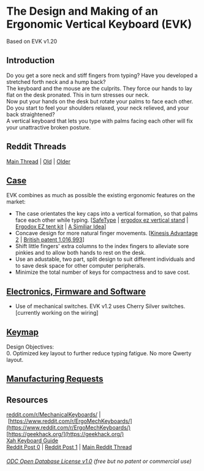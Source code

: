 # The Design and Making of an Ergonomic Vertical Keyboard (EVK)
Based on EVK v1.20

## Introduction
Do you get a sore neck and stiff fingers from typing? Have you developed a stretched forth neck and a hump back?  
The keyboard and the mouse are the culprits. They force our hands to lay flat on the desk pronated. This in turn stresses our neck.  
Now put your hands on the desk but rotate your palms to face each other. Do you start to feel your shoulders relaxed, your neck relieved, and your back straightened?  
A vertical keyboard that lets you type with palms facing each other will fix your unattractive broken posture. 

## Reddit Threads
[Main Thread](https://www.reddit.com/r/ErgoMechKeyboards/comments/g28c2i/ergonomicverticalkeyboard_thread/) | [Old](https://www.reddit.com/r/ErgoMechKeyboards/comments/fvxuw1/need_help_combining_all_of_the_good_features_from/) | [Older](https://www.reddit.com/r/MechanicalKeyboards/comments/fumlvb/possible_to_absorb_and_combine_all_of_the_good/)    

## [Case](Case) 
EVK combines as much as possible the existing ergonomic features on the market:
- The case orientates the key caps into a vertical formation, so that palms face each other while typing. [[SafeType](https://safetype.com/index.php?id_product=1&controller=product) | [ergodox ez vertical stand](https://www.thingiverse.com/thing:2748084)&nbsp;| [Ergodox EZ tent kit](https://www.thingiverse.com/thing:1433117) | [A Similiar Idea](https://thomasbaart.nl/2019/01/20/vertikeeb-making-a-vertical-keyboard-part-1/)]
- Concave design for more natural finger movements. [[Kinesis Advantage 2](https://kinesis-ergo.com/shop/advantage2/)  | [British patent 1,016,993](https://geekhack.org/index.php?topic=63415)]  
- Shift little fingers' extra columns to the index fingers to alleviate sore pinkies and to allow both hands to rest on the desk.
- Use an adustable, two part, split design to suit different individuals and to save desk space for other computer peripherals.
- Minimize the total number of keys for compactness and to save cost.   


## [Electronics, Firmware and Software](ElectronicsFirmwareAndSoftware)
- Use of mechanical switches. EVK v1.2 uses Cherry Silver switches.
[currently working on the wiring]

## [Keymap](Keymap)
Design Objectives:  
0. Optimized key layout to further reduce typing fatigue. No more Qwerty layout.  

## [Manufacturing Requests](ManufacturingRequests)
  
## Resources

[reddit.com/r/MechanicalKeyboards/](http://reddit.com/r/MechanicalKeyboards/)&nbsp;|&nbsp;[https://www.reddit.com/r/ErgoMechKeyboards/](https://www.reddit.com/r/ErgoMechKeyboards/)  
[https://geekhack.org/](https://geekhack.org/)  
[Xah Keyboard Guide](http://Xah%20Keyboard%20Guide)  
[Reddit Post 0](https://www.reddit.com/r/MechanicalKeyboards/comments/fumlvb/possible_to_absorb_and_combine_all_of_the_good/) | [Reddit Post 1](https://www.reddit.com/r/ErgoMechKeyboards/comments/fvxuw1/need_help_combining_all_of_the_good_features_from/) | [Main Reddit Thread ](https://www.reddit.com/r/ErgoMechKeyboards/comments/g28c2i/ergonomicverticalkeyboard_thread/)  




###### [ODC Open Database License v1.0](https://choosealicense.com/appendix/)  (free but no patent or commercial use)
